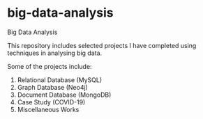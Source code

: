# big-data-analysis
Big Data Analysis

This repository includes selected projects I have completed using techniques in analysing big data. 

Some of the projects include:
  1. Relational Database (MySQL)
  2. Graph Database (Neo4j)
  3. Document Database (MongoDB)
  4. Case Study (COVID-19)
  5. Miscellaneous Works
